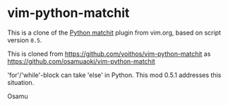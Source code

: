 vim-python-matchit
==================

This is a clone of the [Python matchit](http://www.vim.org/scripts/script.php?script_id=386)
plugin from vim.org, based on script version `0.5`.

This is cloned from https://github.com/voithos/vim-python-matchit as
https://github.com/osamuaoki/vim-python-matchit

'for'/'while'-block can take 'else' in Python.  This mod 0.5.1 addresses this situation.

Osamu

